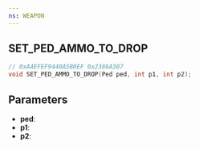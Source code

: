 ```yaml
---
ns: WEAPON
---
```

## SET_PED_AMMO_TO_DROP

```c
// 0xA4EFEF9440A5B0EF 0x2386A307
void SET_PED_AMMO_TO_DROP(Ped ped, int p1, int p2);
```

## Parameters
* **ped**:
* **p1**:
* **p2**:
